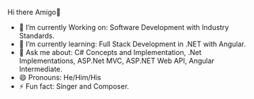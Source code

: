 Hi there Amigo👋

- 🔭 I’m currently Working on: Software Development with Industry Standards. 
- 🌱 I’m currently learning: Full Stack Development in .NET with Angular.
- 💬 Ask me about: C# Concepts and Implementation, .Net Implementations, ASP.Net MVC, ASP.NET Web API, Angular Intermediate.
- 😄 Pronouns: He/Him/His
- ⚡ Fun fact: Singer and Composer.
